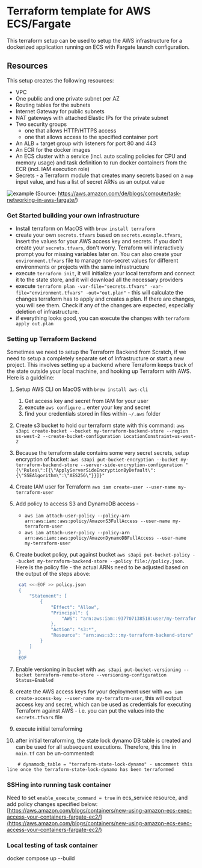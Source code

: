 # Terraform template for AWS ECS/Fargate

This terraform setup can be used to setup the AWS infrastructure
for a dockerized application running on ECS with Fargate launch
configuration.

## Resources

This setup creates the following resources:

- VPC
- One public and one private subnet per AZ
- Routing tables for the subnets
- Internet Gateway for public subnets
- NAT gateways with attached Elastic IPs for the private subnet
- Two security groups
  - one that allows HTTP/HTTPS access
  - one that allows access to the specified container port
- An ALB + target group with listeners for port 80 and 443
- An ECR for the docker images
- An ECS cluster with a service (incl. auto scaling policies for CPU and memory usage)
  and task definition to run docker containers from the ECR (incl. IAM execution role)
- Secrets - a Terraform module that creates many secrets based on a `map` input value, and has a list of secret ARNs as an output value

![example](https://d2908q01vomqb2.cloudfront.net/1b6453892473a467d07372d45eb05abc2031647a/2018/01/26/Slide5.png "Infrastructure illustration")
(Source: https://aws.amazon.com/de/blogs/compute/task-networking-in-aws-fargate/)

### Get Started building your own infrastructure

- Install terraform on MacOS with `brew install terraform`
- create your own `secrets.tfvars` based on `secrets.example.tfvars`, insert the values for your AWS access key and secrets. If you don't create your `secrets.tfvars`, don't worry. Terraform will interactively prompt you for missing variables later on. You can also create your `environment.tfvars` file to manage non-secret values for different environments or projects with the same infrastructure
- execute `terraform init`, it will initialize your local terraform and connect it to the state store, and it will download all the necessary providers
- execute `terraform plan -var-file="secrets.tfvars" -var-file="environment.tfvars" -out="out.plan"` - this will calculate the changes terraform has to apply and creates a plan. If there are changes, you will see them. Check if any of the changes are expected, especially deletion of infrastructure.
- if everything looks good, you can execute the changes with `terraform apply out.plan`

### Setting up Terraform Backend

Sometimes we need to setup the Terraform Backend from Scratch, if we need to setup a completely separate set of Infrastructure or start a new project. This involves setting up a backend where Terraform keeps track of the state outside your local machine, and hooking up Terraform with AWS.
Here is a guideline:

1. Setup AWS CLI on MacOS with `brew install aws-cli`
   1. Get access key and secret from IAM for your user
   1. execute `aws configure` .. enter your key and secret
   1. find your credentials stored in files within `~/.aws` folder
1. Create s3 bucket to hold our terraform state with this command: `aws s3api create-bucket --bucket my-terraform-backend-store --region us-west-2 --create-bucket-configuration LocationConstraint=us-west-2`
1. Because the terraform state contains some very secret secrets, setup encryption of bucket: `aws s3api put-bucket-encryption --bucket my-terraform-backend-store --server-side-encryption-configuration "{\"Rules\":[{\"ApplyServerSideEncryptionByDefault\":{\"SSEAlgorithm\":\"AES256\"}}]}"`
1. Create IAM user for Terraform `aws iam create-user --user-name my-terraform-user`
1. Add policy to access S3 and DynamoDB access -

   - `aws iam attach-user-policy --policy-arn arn:aws:iam::aws:policy/AmazonS3FullAccess --user-name my-terraform-user`
   - `aws iam attach-user-policy --policy-arn arn:aws:iam::aws:policy/AmazonDynamoDBFullAccess --user-name my-terraform-user`

1. Create bucket policy, put against bucket `aws s3api put-bucket-policy --bucket my-terraform-backend-store --policy file://policy.json`. Here is the policy file - the actual ARNs need to be adjusted based on the output of the steps above:

   ```sh
    cat <<-EOF >> policy.json
    {
        "Statement": [
            {
                "Effect": "Allow",
                "Principal": {
                    "AWS": "arn:aws:iam::937707138518:user/my-terraform-user"
                },
                "Action": "s3:*",
                "Resource": "arn:aws:s3:::my-terraform-backend-store"
            }
        ]
    }
    EOF
   ```

1. Enable versioning in bucket with `aws s3api put-bucket-versioning --bucket terraform-remote-store --versioning-configuration Status=Enabled`
1. create the AWS access keys for your deployment user with `aws iam create-access-key --user-name my-terraform-user`, this will output access key and secret, which can be used as credentials for executing Terraform against AWS - i.e. you can put the values into the `secrets.tfvars` file
1. execute initial terraforming
1. after initial terraforming, the state lock dynamo DB table is created and can be used for all subsequent executions. Therefore, this line in `main.tf` can be un-commented:

```hcl
    # dynamodb_table = "terraform-state-lock-dynamo" - uncomment this line once the terraform-state-lock-dynamo has been terraformed
```

### SSHing into running task container

Need to set `enable_execute_command = true` in ecs_service resource, and add policy changes specified below:
[https://aws.amazon.com/blogs/containers/new-using-amazon-ecs-exec-access-your-containers-fargate-ec2/](https://aws.amazon.com/blogs/containers/new-using-amazon-ecs-exec-access-your-containers-fargate-ec2/)

### Local testing of task container
docker compose up --build